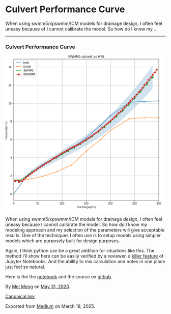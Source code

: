 # Culvert Performance Curve

When using swmm5/xpswmm/ICM models for drainage design, I often feel uneasy because of I cannot calibrate the model. So how do I know my…

---

### Culvert Performance Curve

![](images\1_7WvwjFO4kKD2ciN-fI9t_Q.png)

When using swmm5/xpswmm/ICM models for drainage design, I often feel uneasy because I cannot calibrate the model. So how do I know my modeling approach and my selection of the parameters will give acceptable results. One of the techniques I often use is to setup models using simpler models which are purposely built for design purposes.

Again, I think python can be a great addition for situations like this. The method I’ll show here can be easily verified by a reviewer, a [killer feature](https://thenewstack.io/jupyter-notebooks-challenge-reproducibility/) of Jupyter Notebooks. And the ability to mix calculation and notes in one place just feel so natural.

Here is the the [notebook](https://nbviewer.jupyter.org/github/mel-meng/SewerAnalysis/blob/master/references/culvert/Culvert%20Performance%20Curve.ipynb) and the source on [github](https://github.com/mel-meng/SewerAnalysis/blob/master/references/culvert/Culvert%20Performance%20Curve.ipynb).

By [Mel Meng](https://medium.com/@mel-meng-pe) on [May 31, 2020](https://medium.com/p/fe04208e7bf5).

[Canonical link](https://medium.com/@mel-meng-pe/culvert-performance-curve-fe04208e7bf5)

Exported from [Medium](https://medium.com) on March 18, 2025.